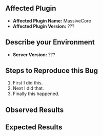 ## Affected Plugin
<!-- In order to help you we need to know which plugin this issue is about. -->
<!-- The plugin always has the same version as MassiveCore. -->
<!-- All our plugins depend on MassiveCore, you did not forget to install it did you? -->
<!-- Run the command "/massivecore version" to see the version you are running. -->
- **Affected Plugin Name:** MassiveCore
- **Affected Plugin Version:** ???

## Describe your Environment
<!-- Run the command "/version" to see the server version you are running. -->
- **Server Version:** ???

## Steps to Reproduce this Bug
<!-- Write a step by step description of how we can reproduce this bug. -->
<!-- As developers we need to know how to trigger the bug before we can fix it. -->
1. First I did this.
2. Next I did that.
3. Finally this happened.

## Observed Results
<!-- Tell us what actually happened. -->
<!-- Please describe as detailed as possible. -->
<!-- Feel free to link to a screenshot posted on imgur.com. -->
<!-- Feel free to link to an error log posted on pastebin.com. -->

## Expected Results
<!-- Tell us what you expected to happen. -->
<!-- This way we can better understand in what way this is an issue. -->
